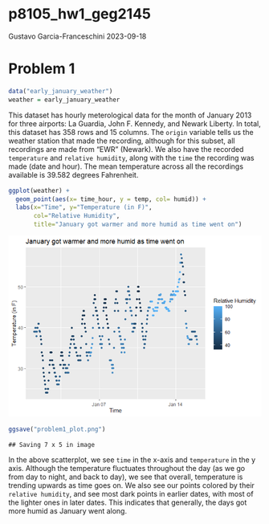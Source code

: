 p8105_hw1_geg2145
================
Gustavo Garcia-Franceschini
2023-09-18

# Problem 1

``` r
data("early_january_weather")
weather = early_january_weather
```

This dataset has hourly meterological data for the month of January 2013
for three airports: La Guardia, John F. Kennedy, and Newark Liberty. In
total, this dataset has 358 rows and 15 columns. The `origin` variable
tells us the weather station that made the recording, although for this
subset, all recordings are made from “EWR” (Newark). We also have the
recorded `temperature` and `relative humidity`, along with the `time`
the recording was made (date and hour). The mean temperature across all
the recordings available is 39.582 degrees Fahrenheit.

``` r
ggplot(weather) + 
  geom_point(aes(x= time_hour, y = temp, col= humid)) + 
  labs(x="Time", y="Temperature (in F)", 
       col="Relative Humidity", 
       title="January got warmer and more humid as time went on")
```

![](p8105_hw1_geg2145_files/figure-gfm/unnamed-chunk-1-1.png)<!-- -->

``` r
ggsave("problem1_plot.png")
```

    ## Saving 7 x 5 in image

In the above scatterplot, we see `time` in the x-axis and `temperature`
in the y axis. Although the temperature fluctuates throughout the day
(as we go from day to night, and back to day), we see that overall,
temperature is trending upwards as time goes on. We also see our points
colored by their `relative humidity`, and see most dark points in
earlier dates, with most of the lighter ones in later dates. This
indicates that generally, the days got more humid as January went along.
